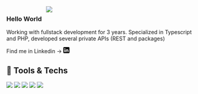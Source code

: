 <img align="right" width="400" src="https://cdn.dribbble.com/users/79571/screenshots/2949793/what_kind_of_programmer_are_you.png" />

### Hello World
Working with fullstack development for 3 years. Specialized in Typescript and PHP, developed several private APIs (REST and packages)

Find me in Linkedin -> [![Linkedin][1.2]][1]

## 🔧 Tools & Techs
![](https://img.shields.io/badge/OS-Linux-informational?style=flat&logo=linux&logoColor=white&color=2bbc8a)
![](https://img.shields.io/badge/Code-JavaScript-informational?style=flat&logo=javascript&logoColor=white&color=2bbc8a)
![](https://img.shields.io/badge/Tools-PostgreSQL-informational?style=flat&logo=postgresql&logoColor=white&color=2bbc8a)
![](https://img.shields.io/badge/Tools-Docker-informational?style=flat&logo=docker&logoColor=white&color=2bbc8a)
![](https://img.shields.io/badge/Code-React-informational?style=flat&logo=react&logoColor=white&color=2bbc8a)

[1.2]: https://raw.githubusercontent.com/brunodmsi/brunodmsi/main/linkedin-3-16.png (LinkedIn icon without padding)

[1]: https://www.linkedin.com/in/brunodemasi/
